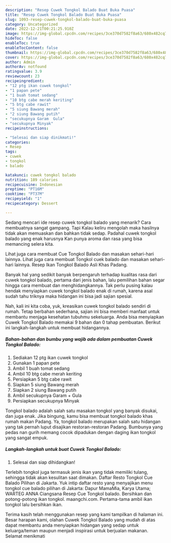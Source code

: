 ```yaml
---
description: "Resep Cuwek Tongkol Balado Buat Buka Puasa"
title: "Resep Cuwek Tongkol Balado Buat Buka Puasa"
slug: 1093-resep-cuwek-tongkol-balado-buat-buka-puasa
category: Uncategorized
date: 2022-12-21T00:21:25.910Z
image: https://img-global.cpcdn.com/recipes/3ce370d7582f8a63/680x482cq70/cuwek-tongkol-balado-foto-resep-utama.jpg
hideToc: false
enableToc: true
enableTocContent: false
thumbnail: https://img-global.cpcdn.com/recipes/3ce370d7582f8a63/680x482cq70/cuwek-tongkol-balado-foto-resep-utama.jpg
cover: https://img-global.cpcdn.com/recipes/3ce370d7582f8a63/680x482cq70/cuwek-tongkol-balado-foto-resep-utama.jpg
author: Admin
authorAv: notfound
ratingvalue: 3.9
reviewcount: 23
recipeingredient:
- "12 ptg ikan cuwek tongkol"
- "1 papan pete"
- "1 buah tomat sedang"
- "10 btg cabe merah keriting"
- "5 btg cabe rawit"
- "5 siung Bawang merah"
- "2 siung Bawang putih"
- "secukupnya Garam  Gula"
- "secukupnya Minyak"
recipeinstructions:

- "Selesai dan siap dinikmati!"
categories:
- Resep
tags:
- cuwek
- tongkol
- balado

katakunci: cuwek tongkol balado 
nutrition: 189 calories
recipecuisine: Indonesian
preptime: "PT16M"
cooktime: "PT37M"
recipeyield: "1"
recipecategory: Dessert

---
```



Sedang mencari ide resep cuwek tongkol balado yang menarik? Cara membuatnya sangat gampang. Tapi Kalau keliru mengolah maka hasilnya tidak akan memuaskan dan bahkan tidak sedap. Padahal cuwek tongkol balado yang enak harusnya Kan punya aroma dan rasa yang bisa memancing selera kita.


Lihat juga cara membuat Cue Tongkol Balado dan masakan sehari-hari lainnya. Lihat juga cara membuat Tongkol cuek balado dan masakan sehari-hari lainnya. Resep Ikan Tongkol Balado Asli Khas Padang.

Banyak hal yang sedikit banyak berpengaruh terhadap kualitas rasa dari cuwek tongkol balado, pertama dari jenis bahan, lalu pemilihan bahan segar hingga cara membuat dan menghidangkannya. Tak perlu pusing kalau hendak menyiapkan cuwek tongkol balado enak di rumah, karena asal sudah tahu triknya maka hidangan ini bisa jadi sajian spesial.


Nah, kali ini kita coba, yuk, kreasikan cuwek tongkol balado sendiri di rumah. Tetap berbahan sederhana, sajian ini bisa memberi manfaat untuk membantu menjaga kesehatan tubuhmu sekeluarga. Anda bisa menyiapkan Cuwek Tongkol Balado memakai 9 bahan dan 0 tahap pembuatan. Berikut ini langkah-langkah untuk membuat hidangannya.

<!--inarticleads1-->

##### Bahan-bahan dan bumbu yang wajib ada dalam pembuatan Cuwek Tongkol Balado:

1. Sediakan 12 ptg ikan cuwek tongkol
1. Gunakan 1 papan pete
1. Ambil 1 buah tomat sedang
1. Ambil 10 btg cabe merah keriting
1. Persiapkan 5 btg cabe rawit
1. Siapkan 5 siung Bawang merah
1. Siapkan 2 siung Bawang putih
1. Ambil secukupnya Garam + Gula
1. Persiapkan secukupnya Minyak


Tongkol balado adalah salah satu masakan tongkol yang banyak disukai, dan juga enak. Jika bingung, kamu bisa membuat tongkol balado khas rumah makan Padang. Ya, tongkol balado merupakan salah satu hidangan yang tak pernah luput disajikan restoran-restoran Padang. Bumbunya yang pedas nan gurih memang cocok dipadukan dengan daging ikan tongkol yang sangat empuk. 

<!--inarticleads2-->

##### Langkah-langkah untuk buat Cuwek Tongkol Balado:


1. Selesai dan siap dihidangkan!

Terlebih tongkol juga termasuk jenis ikan yang tidak memiliki tulang, sehingga tidak akan kesulitan saat dimakan. Daftar Resto Tongkol Cue Balado Pilihan di Jakarta. Yuk intip daftar resto yang menyajikan menu tongkol cue balado pilihan di Jakarta: Dapur MamaMia, Karya Utama; WARTEG ANNA Ciangsana Resep Cue Tongkol balado. Bersihkan dan potong-potong ikan tongkol. maangchi.com. Pertama-tama ambil ikan tongkol lalu bersihkan ikan. 

Terima kasih telah menggunakan resep yang kami tampilkan di halaman ini. Besar harapan kami, olahan Cuwek Tongkol Balado yang mudah di atas dapat membantu anda menyiapkan hidangan yang sedap untuk keluarga/teman maupun menjadi inspirasi untuk berjualan makanan. Selamat menikmati
